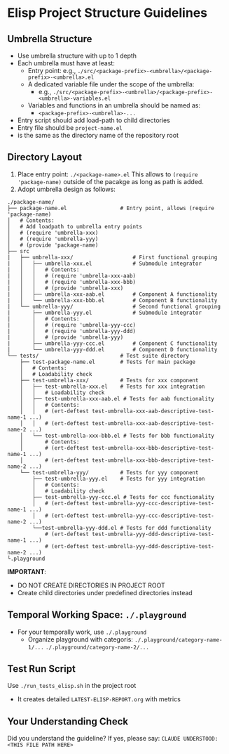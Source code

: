 <!-- ---
!-- Timestamp: 2025-05-30 08:21:58
!-- Author: ywatanabe
!-- File: /home/ywatanabe/.dotfiles/.claude/to_claude/guidelines/elisp/IMPORTANT-ELISP-02-project-structure.md
!-- --- -->

# Elisp Project Structure Guidelines

## Umbrella Structure
- Use umbrella structure with up to 1 depth
- Each umbrella must have at least:
  - Entry point: e.g., `./src/<package-prefix>-<umbrella>/<package-prefix>-<umbrella>.el`
  - A dedicated variable file under the scope of the umbrella: 
    - e.g., `./src/<package-prefix>-<umbrella>/<package-prefix>-<umbrella>-variables.el`
  - Variables and functions in an umbrella should be named as:
    - `<package-prefix>-<umbrella>-...`
- Entry script should add load-path to child directories
- Entry file should be `project-name.el`
- <project-name> is the same as the directory name of the repository root

## Directory Layout
1. Place entry point: `./<package-name>.el`
   This allows to `(require 'package-name)` outside of the pacakge as long as path is added.
2. Adopt umbrella design as follows:

```plaintext
./package-name/
├── package-name.el                 # Entry point, allows (require 'package-name)
│   # Contents:
│   # Add loadpath to umbrella entry points
│   # (require 'umbrella-xxx)
│   # (require 'umbrella-yyy)
│   # (provide 'package-name)
├── src
|   ├── umbrella-xxx/                   # First functional grouping
|   │   ├── umbrella-xxx.el             # Submodule integrator 
|   │   │   # Contents:
|   │   │   # (require 'umbrella-xxx-aab)
|   │   │   # (require 'umbrella-xxx-bbb) 
|   │   │   # (provide 'umbrella-xxx)
|   │   ├── umbrella-xxx-aab.el         # Component A functionality
|   │   └── umbrella-xxx-bbb.el         # Component B functionality
|   └── umbrella-yyy/                   # Second functional grouping
|       ├── umbrella-yyy.el             # Submodule integrator
|       │   # Contents:
|       │   # (require 'umbrella-yyy-ccc)
|       │   # (require 'umbrella-yyy-ddd)
|       │   # (provide 'umbrella-yyy)
|       ├── umbrella-yyy-ccc.el         # Component C functionality
|       └── umbrella-yyy-ddd.el         # Component D functionality
└── tests/                          # Test suite directory
    ├── test-package-name.el        # Tests for main package
    │   # Contents:
    │   # Loadability check
    ├── test-umbrella-xxx/          # Tests for xxx component
    │   ├── test-umbrella-xxx.el    # Tests for xxx integration
    │   │   # Loadability check
    │   ├── test-umbrella-xxx-aab.el # Tests for aab functionality
    │   │   # Contents:
    │   │   # (ert-deftest test-umbrella-xxx-aab-descriptive-test-name-1 ...)
    │   │   # (ert-deftest test-umbrella-xxx-aab-descriptive-test-name-2 ...)
    │   └── test-umbrella-xxx-bbb.el # Tests for bbb functionality
    │       # Contents:
    │       # (ert-deftest test-umbrella-xxx-bbb-descriptive-test-name-1 ...)
    │       # (ert-deftest test-umbrella-xxx-bbb-descriptive-test-name-2 ...)
    └── test-umbrella-yyy/          # Tests for yyy component
        ├── test-umbrella-yyy.el    # Tests for yyy integration
        │   # Contents:
        │   # Loadability check
        ├── test-umbrella-yyy-ccc.el # Tests for ccc functionality
        │   # (ert-deftest test-umbrella-yyy-ccc-descriptive-test-name-1 ...)
        │   # (ert-deftest test-umbrella-yyy-ccc-descriptive-test-name-2 ...)
        └──test-umbrella-yyy-ddd.el # Tests for ddd functionality
            # (ert-deftest test-umbrella-yyy-ddd-descriptive-test-name-1 ...)
            # (ert-deftest test-umbrella-yyy-ddd-descriptive-test-name-2 ...)
└.playground
```

**IMPORTANT**: 
- DO NOT CREATE DIRECTORIES IN PROJECT ROOT  
- Create child directories under predefined directories instead

## Temporal Working Space: `./.playground`
- For your temporally work, use `./.playground`
  - Organize playground with categoris: 
    `./.playground/category-name-1/...`
    `./.playground/category-name-2/...`

## Test Run Script
Use `./run_tests_elisp.sh` in the project root
- It creates detailed `LATEST-ELISP-REPORT.org` with metrics

## Your Understanding Check
Did you understand the guideline? If yes, please say:
`CLAUDE UNDERSTOOD: <THIS FILE PATH HERE>`

<!-- EOF -->